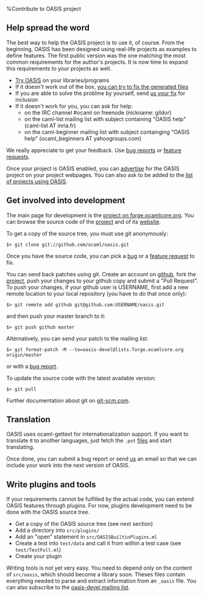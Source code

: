 %Contribute to OASIS project

## Help spread the word

The best way to help the OASIS project is to use it, of course. From the
beginning, OASIS has been designed using real-life projects as examples to
define features. The first public version was the one matching the most
common requirements for the author's projects. It is now time to expand this
requirements to your projects as well.

* [Try OASIS](quickstart.html) on your libraries/programs
* If it doesn't work out of the box, 
  [you can try to fix the generated files](MANUAL.html#customization-of-generated-files)
* If you are able to solve the problme by yourself, send 
  [us your fix](https://forge.ocamlcore.org/tracker/?func=add&group_id=54&atid=293)
  for inclusion
* If it doesn't work for you, you can ask for help:
     - on the IRC channel #ocaml on freenode (nickname: gildor)
     - on the caml-list mailing list with subject containing "OASIS help" (caml-list AT inria.fr)
     - on the caml-beginner mailing list with subject containging "OASIS help" (ocaml\_beginners AT yahoogroups.com)


We really appreciate to get your feedback. Use 
[bug reports](https://forge.ocamlcore.org/tracker/?func=add&group_id=54&atid=291)
or 
[feature requests](https://forge.ocamlcore.org/tracker/?atid=294&group_id=54&func=add).

Once your project is OASIS enabled, you can [advertise](advertise.html)
for the OASIS project on your project webpages. You can also ask to be added to
the [list of projects using OASIS](alreadyusing.html).

## Get involved into development

The main page for development is the [project on forge.ocamlcore.org][]. 
You can browse the source code of the [project][] and of its [website][].

  [project on forge.ocamlcore.org]: http://forge.ocamlcore.org/projects/oasis
  [project]: https://github.com/ocaml/oasis
  [website]: https://github.com/ocaml/oasis-website

To get a copy of the source tree, you must use git anonymously: 

    $> git clone git://github.com/ocaml/oasis.git

Once you have the source code, you can pick a [bug][] or a [feature request][] to fix. 

  [bug]: https://forge.ocamlcore.org/tracker/?func=browse&group_id=54&atid=291
  [feature request]: https://forge.ocamlcore.org/tracker/?atid=294&group_id=54&func=browse

You can send back patches using git.  Create an account on
[github](https://github.com/), fork the
[project](https://github.com/ocaml/oasis), push your changes to your
github copy and submit a "Pull Request".  To push your changes, if
your github user is USERNAME, first add a new remote location to your
local repository (you have to do that once only):

    $> git remote add github git@github.com:USERNAME/oasis.git

and then push your master branch to it:

    $> git push github master

Alternatively, you can send your patch to the mailing list:

    $> git format-patch -M --to=oasis-devel@lists.forge.ocamlcore.org origin/master

or with a [bug report](https://forge.ocamlcore.org/tracker/?func=add&group_id=54&atid=291).


To update the source code with the latest available version:

    $> git pull

Further documentation about git on [git-scm.com](http://git-scm.com/).

## Translation

OASIS uses ocaml-gettext for internationalization support. If you want to
translate it to another languages, just fetch the `.pot` 
[files](https://github.com/Chris00/oasis/blob/master/po/oasis.pot) 
and start translating.

Once done, you can submit a bug report or send
[us](mailto:oasis-devel@lists.forge.ocamlcore.org) an email so that we can
include your work into the next version of OASIS. 

## Write plugins and tools

If your requirements cannot be fulfilled by the actual code, you can extend
OASIS features through plugins. For now, plugins development need to be done
with the OASIS source tree. 

* Get a copy of the OASIS source tree (see next section)
* Add a directory into `src/plugins/`
* Add an "open" statement in `src/OASISBuiltinPlugins.ml`
* Create a test into `test/data` and call it from within a test case (see
  `test/TestFull.ml`)
* Create your plugin

Writing tools is not yet very easy. You need to depend only on the content of
`src/oasis`, which should become a library soon. Theses files contain
everything needed to parse and extract information from an `_oasis` file.
You can also subscribe to the 
[oasis-devel mailing list](https://lists.forge.ocamlcore.org/cgi-bin/listinfo/oasis-devel). 


